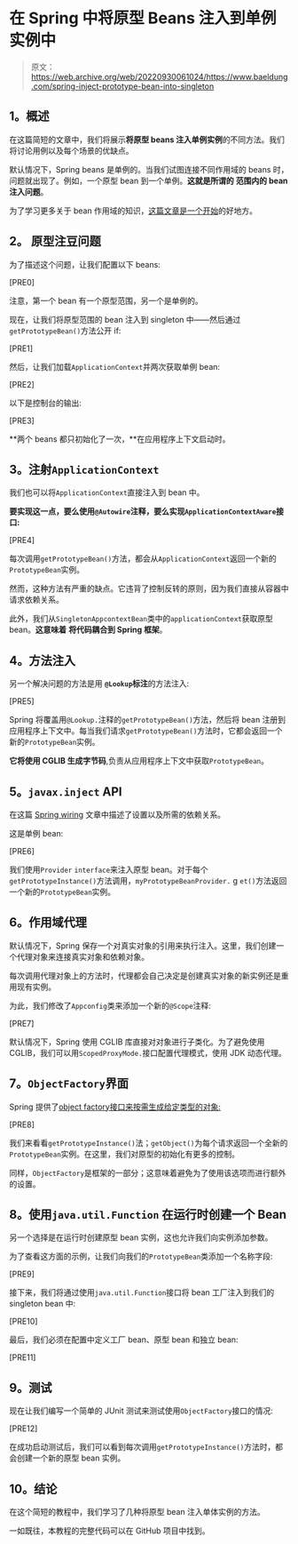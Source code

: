 # 在 Spring 中将原型 Beans 注入到单例实例中

> 原文：<https://web.archive.org/web/20220930061024/https://www.baeldung.com/spring-inject-prototype-bean-into-singleton>

## **1。概述**

在这篇简短的文章中，我们将展示**将原型 beans 注入单例实例**的不同方法。我们将讨论用例以及每个场景的优缺点。

默认情况下，Spring beans 是单例的。当我们试图连接不同作用域的 beans 时，问题就出现了。例如，一个原型 bean 到一个单例。**这就是所谓的** **范围内的 bean 注入问题**。

为了学习更多关于 bean 作用域的知识，[这篇文章是一个开始](/web/20220611184746/https://www.baeldung.com/spring-bean-scopes)的好地方。

## **2。** **原型注豆问题**

为了描述这个问题，让我们配置以下 beans:

[PRE0]

注意，第一个 bean 有一个原型范围，另一个是单例的。

现在，让我们将原型范围的 bean 注入到 singleton 中——然后通过`getPrototypeBean()`方法公开 if:

[PRE1]

然后，让我们加载`ApplicationContext`并两次获取单例 bean:

[PRE2]

以下是控制台的输出:

[PRE3]

**两个 beans 都只初始化了一次，**在应用程序上下文启动时。

## **3。注射`ApplicationContext`**

我们也可以将`ApplicationContext`直接注入到 bean 中。

**要实现这一点，要么使用`@Autowire`注释，要么实现`ApplicationContextAware`接口:**

[PRE4]

每次调用`getPrototypeBean()`方法，都会从`ApplicationContext`返回一个新的`PrototypeBean`实例。

然而，这种方法有严重的缺点。它违背了控制反转的原则，因为我们直接从容器中请求依赖关系。

此外，我们从`SingletonAppcontextBean`类中的`applicationContext`获取原型 bean。**这意味着** **将代码耦合到 Spring 框架**。

## **4。方法注入**

另一个解决问题的方法是用 **`@Lookup`标注**的方法注入:

[PRE5]

Spring 将覆盖用`@Lookup.`注释的`getPrototypeBean()`方法，然后将 bean 注册到应用程序上下文中。每当我们请求`getPrototypeBean()`方法时，它都会返回一个新的`PrototypeBean`实例。

**它将使用 CGLIB 生成字节码**,负责从应用程序上下文中获取`PrototypeBean`。

## **5。`javax.inject` API**

在这篇 [Spring wiring](/web/20220611184746/https://www.baeldung.com/spring-annotations-resource-inject-autowire) 文章中描述了设置以及所需的依赖关系。

这是单例 bean:

[PRE6]

我们使用`Provider` `interface`来注入原型 bean。对于每个`getPrototypeInstance()`方法调用，`myPrototypeBeanProvider.` g `et()`方法返回一个新的`PrototypeBean`实例。

## **6。作用域代理**

默认情况下，Spring 保存一个对真实对象的引用来执行注入。这里，我们创建一个代理对象来连接真实对象和依赖对象。

每次调用代理对象上的方法时，代理都会自己决定是创建真实对象的新实例还是重用现有实例。

为此，我们修改了`Appconfig`类来添加一个新的`@Scope`注释:

[PRE7]

默认情况下，Spring 使用 CGLIB 库直接对对象进行子类化。为了避免使用 CGLIB，我们可以用`ScopedProxyMode.`接口配置代理模式，使用 JDK 动态代理。

## **7。`ObjectFactory`界面**

Spring 提供了[object factory<T>接口来按需生成给定类型的对象:](https://web.archive.org/web/20220611184746/https://docs.spring.io/spring-framework/docs/current/javadoc-api/org/springframework/beans/factory/config/ObjectFactoryCreatingFactoryBean.html)

[PRE8]

我们来看看`getPrototypeInstance()`法；`getObject()`为每个请求返回一个全新的`PrototypeBean`实例。在这里，我们对原型的初始化有更多的控制。

同样，`ObjectFactory`是框架的一部分；这意味着避免为了使用该选项而进行额外的设置。

## **8。使用`java.util.Function`** 在运行时创建一个 Bean

另一个选择是在运行时创建原型 bean 实例，这也允许我们向实例添加参数。

为了查看这方面的示例，让我们向我们的`PrototypeBean`类添加一个名称字段:

[PRE9]

接下来，我们将通过使用`java.util.Function`接口将 bean 工厂注入到我们的 singleton bean 中:

[PRE10]

最后，我们必须在配置中定义工厂 bean、原型 bean 和独立 bean:

[PRE11]

## **9。测试**

现在让我们编写一个简单的 JUnit 测试来测试使用`ObjectFactory`接口的情况:

[PRE12]

在成功启动测试后，我们可以看到每次调用`getPrototypeInstance()`方法时，都会创建一个新的原型 bean 实例。

## 10。结论

在这个简短的教程中，我们学习了几种将原型 bean 注入单体实例的方法。

一如既往，本教程的完整代码可以在 GitHub 项目中找到。